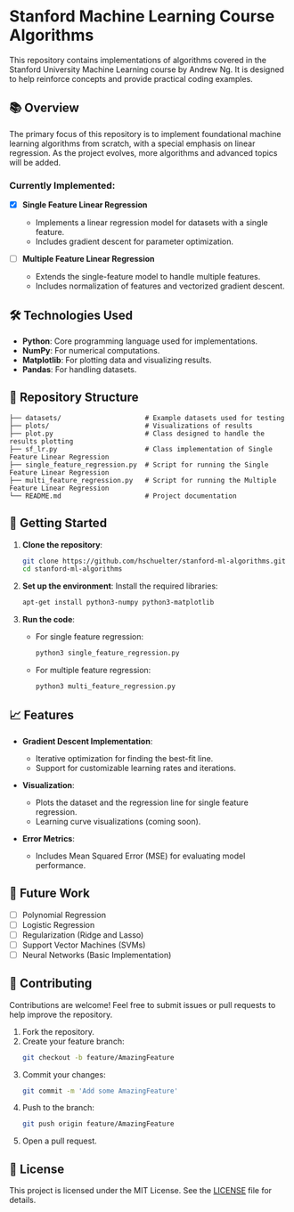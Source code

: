 # Stanford Machine Learning Course Algorithms

This repository contains implementations of algorithms covered in the Stanford University Machine Learning course by Andrew Ng. It is designed to help reinforce concepts and provide practical coding examples.

## 📚 Overview

The primary focus of this repository is to implement foundational machine learning algorithms from scratch, with a special emphasis on linear regression. As the project evolves, more algorithms and advanced topics will be added.

### Currently Implemented:

- [x] **Single Feature Linear Regression**
  - Implements a linear regression model for datasets with a single feature.
  - Includes gradient descent for parameter optimization.

- [ ] **Multiple Feature Linear Regression**
  - Extends the single-feature model to handle multiple features.
  - Includes normalization of features and vectorized gradient descent.

## 🛠️ Technologies Used

- **Python**: Core programming language used for implementations.
- **NumPy**: For numerical computations.
- **Matplotlib**: For plotting data and visualizing results.
- **Pandas**: For handling datasets.

## 📂 Repository Structure

```
├── datasets/                     # Example datasets used for testing
├── plots/                        # Visualizations of results
├── plot.py                       # Class designed to handle the results plotting
├── sf_lr.py                      # Class implementation of Single Feature Linear Regression 
├── single_feature_regression.py  # Script for running the Single Feature Linear Regression 
├── multi_feature_regression.py   # Script for running the Multiple Feature Linear Regression 
└── README.md                     # Project documentation
```

## 🚀 Getting Started

1. **Clone the repository**:
   ```bash
   git clone https://github.com/hschuelter/stanford-ml-algorithms.git
   cd stanford-ml-algorithms
   ```

2. **Set up the environment**:
   Install the required libraries:
   ```bash
   apt-get install python3-numpy python3-matplotlib
   ```

3. **Run the code**:
   - For single feature regression:
     ```bash
     python3 single_feature_regression.py
     ```
   - For multiple feature regression:
     ```bash
     python3 multi_feature_regression.py
     ```

## 📈 Features

- **Gradient Descent Implementation**:
  - Iterative optimization for finding the best-fit line.
  - Support for customizable learning rates and iterations.

- **Visualization**:
  - Plots the dataset and the regression line for single feature regression.
  - Learning curve visualizations (coming soon).

- **Error Metrics**:
  - Includes Mean Squared Error (MSE) for evaluating model performance.

## 🌟 Future Work

- [ ] Polynomial Regression
- [ ] Logistic Regression
- [ ] Regularization (Ridge and Lasso)
- [ ] Support Vector Machines (SVMs)
- [ ] Neural Networks (Basic Implementation)

## 🤝 Contributing

Contributions are welcome! Feel free to submit issues or pull requests to help improve the repository.

1. Fork the repository.
2. Create your feature branch:
   ```bash
   git checkout -b feature/AmazingFeature
   ```
3. Commit your changes:
   ```bash
   git commit -m 'Add some AmazingFeature'
   ```
4. Push to the branch:
   ```bash
   git push origin feature/AmazingFeature
   ```
5. Open a pull request.

## 📄 License

This project is licensed under the MIT License. See the [LICENSE](LICENSE) file for details.
